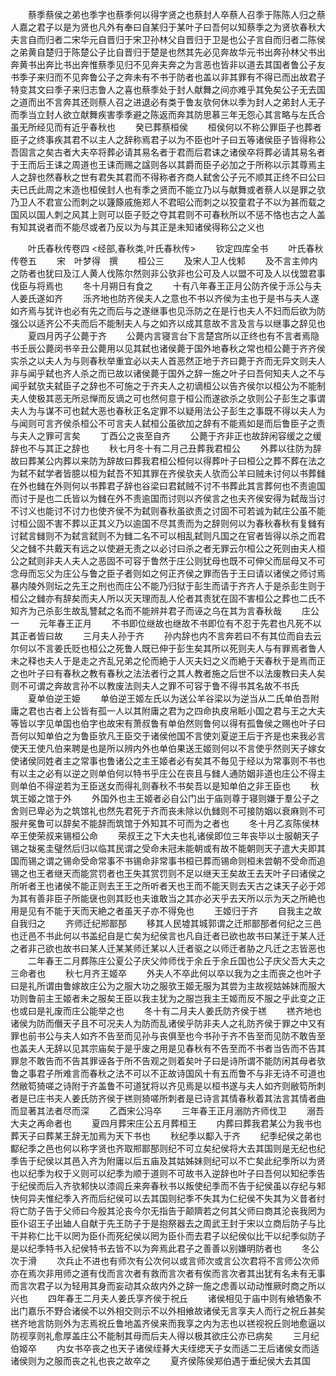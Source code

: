 <!-- { "loadSidebar": true } -->
　　蔡季蔡侯之弟也季字也蔡季何以得字贤之也蔡封人卒蔡人召季于陈陈人归之蔡人嘉之君子以是为贤也凡外有奉曰自某归于某叶子曰吾何以知蔡季之为贤欤春秋大夫言自而归者二宋华元自晋归于宋卫孙林父自晋归于卫是也公子言自而归者二陈侯之弟黄自楚归于陈楚公子比自晋归于楚是也然其先必见奔故华元书出奔孙林父书出奔黄书出奔比书出奔惟蔡季见归不见奔夫奔之为言恶也皆非以道去其国者鲁公子友书季子来归而不见奔鲁公子之奔未有不书于防者也盖以非其罪有不得已而出故君子特变其文曰季子来归志鲁人之喜也蔡季处于封人献舞之间亦难乎其免矣公子无去国之道而出不言奔其还则蔡人召之进退必有类于鲁友欤何休以季为封人之弟封人无子而季当立封人欲立献舞疾害季季避之陈返而奔其防思慕三年无怨心其言略与左氏合虽无所经见而有近乎春秋也
　　癸已葬蔡桓侯
　　桓侯何以不称公罪臣子也葬者臣子之终事疾其君不以主人之辞称焉君子以为不臣也叶子曰五等诸侯臣子皆得称公吾固言之矣古者大夫卒将葬必请其易名者于君而后君诔之诸侯卒将葬必请其易名者于王而后王诔之周道也王诔而赐之諡则各以其爵而臣子必加之于所称以示其尊焉主人之辞也然春秋之世有君失其君而不得称者齐商人弑舍公子元不顺其正终不曰公曰夫已氏此周之末造也桓侯封人也有季之贤而不能立乃以与献舞或者蔡人以是罪之欤乃卫人不君宣公而刺之以籧篨戚施郑人不君昭公而刺之以狡童君子不以为甚而载之国风以国人刺之风其上则可以臣子贬之夺其君则不可春秋所以不惩不恪也古之人盖有知其说者而不能尽或者乃反以为与其正是未知诸侯得称公之义也

　　叶氏春秋传卷四
<经部,春秋类,叶氏春秋传>
　　钦定四库全书
　　叶氏春秋传卷五
　　宋　叶梦得　撰
　　桓公三
　　及宋人卫人伐邾
　　及不言主帅内之防者也犹曰及江人黄人伐陈尔然则非公欤非也公可及人以盟不可及人以伐盟君事伐臣与将焉也
　　冬十月朔日有食之
　　十有八年春王正月公防齐侯于泺公与夫人姜氏遂如齐
　　泺齐地也防齐侯夫人之意也不书以齐侯为主也于是书与夫人遂如齐焉与犹许也必有先之而后与之遂继事也见泺防之在是行也夫人不妇而后欲为防强公以适齐公不夫而后不能制夫人与之如齐以成其意故不言及言与以继事之辞见也
　　夏四月丙子公薨于齐
　　公薨内言寝言台下言楚宫所以正终也有不言者焉隐书壬辰公薨闵书辛丑公薨用以见其弑也诸侯薨于国外地春秋之常也桓公薨于齐齐侯实杀之以夫人为与则春秋举重宜必以夫人首恶然正地于齐曰薨于齐而无异文则夫人非与闻乎弑也齐人杀之而已故以诸侯薨于国外之辞一施之叶子曰吾何知夫人之不与闻乎弑欤夫弑臣子之辞也不可施之于齐夫人之初谪桓公以告齐侯尔以桓公为不能制夫人使极其恶无所忌惮而反谪之可也然何意于桓公而遂欲杀之欤则公子彭生之事谓夫人为与谋不可也弑大恶也春秋正名定罪不以疑用法公子彭生之事既不得以夫人为与闻则可言齐侯杀桓公不可言夫人弑桓公虽欲加之辞有不能焉如是而后鲁臣子之责与夫人之罪可言矣
　　丁酉公之丧至自齐
　　公薨于齐非正也故辞闲容缓之之缓辞也不与其正之辞也
　　秋七月冬十有二月己丑葬我君桓公
　　外葬以往防为辞故曰葬某公内葬以来防为辞故曰葬我君桓公桓何以得葬叶子曰桓公之葬不葬在法之为弑不弑学者皆臆以桓为弑吾不知其罪在齐侯欤夫人欤而公羊曰贼未讨何以书葬雠在外也雠在外则何以书葬君子辞也谷梁曰君弑贼不讨不书葬此其言葬何也不责逾国而讨于是也二氏皆以为雠在外不责逾国而讨则以齐侯言之也夫齐侯安得为弑哉当讨不讨义也能讨不讨力也使齐侯不为弑则春秋虽欲责之讨固不可若诚为弑庄公虽不能讨桓公固不害不葬以正其义乃以逾国不尽其责而为之辞则何以为春秋春秋有复雠有讨弑言雠则不为弑言弑则不为雠二名不可以相乱弑则凡国之在官者皆得以杀之而君父之雠不共戴天有远之以使避无责之以必讨曰杀之者无罪云尔桓公之死则由夫人桓公之弑则非夫人夫人之恶固不可容于鲁然于庄公则犹母也既不可伸父而屈母又不可念母而忘父为庄公与鲁之臣子者则如之何正齐侯之罪而告于王曰请以诸侯之师讨焉暴内陵外则坛之先王之刑也而庄公不能乃归狱于彭生而请于齐齐人于是杀彭生则于桓公之雠亦有辞矣而夫人所以灭天理而乱人伦者其责犹在固不害桓公之葬也二氏不知齐为己杀彭生故乱讐弑之名而不能辨并君子而诬之乌在其为言春秋哉
　　庄公一
　　元年春王正月
　　不书即位继故也继故不书即位有不忍于先君也凡死不以其正者皆曰故
　　三月夫人孙于齐
　　孙内辞也内不言奔若曰不有其位而自去云尔何以不言姜氏贬也桓公之死鲁人既已伸于彭生矣其所以死则夫人与有罪焉者鲁人未之释也夫人于是走之齐乱兄弟之伦而絶于人灭夫妇之义而絶于天春秋于是焉而正之也叶子曰有春秋之教有春秋之法法者行之其人教者施之后世不以法废教曰夫人矣则不可谓之奔故言孙不以教废法则夫人之罪不可容于鲁不得书其名故不书氏
　　夏单伯逆王姫
　　单伯逆王姬左氏以为送公羊谷梁以为逆当从二氏单伯吾附庸之君也古者上公皆有孤一人以其附庸之君为之四命执皮帛眡小国之君与王之大夫等皆以字见单国也伯字也故宋有萧叔鲁有单伯然则鲁何以得有孤鲁侯之赐也叶子曰吾何以知单伯之为鲁臣欤凡王臣交于诸侯他国不言使刘夏逆王后于齐是也来我必言使天王使凡伯来聘是也是所以辨内外也单伯果送王姬则何以不言使乎然则天子嫁女使诸侯同姓者主之常事也鲁诸公之主王姬者必有矣其不毎见于经以为常事则不书也有以主之必有以逆之则单伯何以特书乎庄公在丧且与雠人通防姻非道也庄公不得主则单伯不得逆若为王臣送女而得礼则春秋不书矣吾以是知单伯之非王臣也
　　秋筑王姬之馆于外
　　外国外也主王姬者必自公门出于庙则尊于寝则嫌于羣公子之舍则已卑必为之筑馆礼也然先君死于齐而丧未除以仇雠则不可接防姻以衰麻则不可服弁冕鲁可以辞矣不能辞而筑馆于外知其不可而为之者也
　　冬十月乙亥陈侯林卒王使荣叔来锡桓公命
　　荣叔王之下大夫也礼诸侯即位三年丧毕以士服朝天子锡之韨冕圭璧然后归以临其民谓之受命未冠未能朝或有故不能朝则天子遣大夫即其国而锡之谓之锡命受命常事不书锡命非常事书桓已葬而锡命则桓未尝朝不受命而追锡之也王者继天而能赏罚者也王失其赏罚则不足以继天王矣故王去天叶子曰诸侯之所听者王也诸侯不能正则去王王之所听者天也王而不能天则去天古之诔天子必于郊为其有善非臣子所能襃也则其贬也夫谁敢当之其亦必天乎去天所以示为天之所絶也用是见有不能于天而天絶之者虽天子亦不得免也
　　王姬归于齐
　　自我主之故自我归之
　　齐师迁纪郱鄑郚
　　移其人民墟其城郭谓之迁郱鄑郚者何纪之三邑也迁邑不书此何以书盖纪自是亡矣为纪侯言也凡自迁者已欲也故书曰某迁于某人迁之者非己欲也故书曰某人迁某某师迁某以人迁者驱之以师迁者胁之凡迁之志皆恶也
　　二年春王二月葬陈庄公夏公子庆父帅师伐于余丘于余丘国也公子庆父吾大夫之三命者也
　　秋七月齐王姬卒
　　外夫人不卒此何以卒以我为之主而丧之也叶子曰是礼所谓由鲁嫁故庄公为之服大功之服欤王姬无服为其尝为主故视姑姊妹而服大功则鲁前主王姬者未之服矣王臣以我主犹为之服岂我主王姬而反不服之乎此变之正也或曰是礼废而庄公能举之也
　　冬十有二月夫人姜氏防齐侯于禚
　　禚齐地也诸侯为防而僭天子且不可况夫人为防而乱诸侯乎防非夫人之礼防齐侯于罪之中又有罪也前书公与夫人如齐不告至而见孙与丧俱至也今书孙于齐不告至而见防不敢告至也盖夫人无辞以见其宗庙矣于是乎废之用是见春秋有不告至而不书者当告而不告其罪怠不敢告而不告其罪诬各于所不告观之则着矣叶子曰是诗所谓不能防闲其母者欤鲁之事君子所难言而春秋之法不可以不正故诗国风十有五而鲁不与非无诗不可道也然敝笱猗嗟之诗附于齐盖鲁不可道犹将以齐见焉是以桓书遂与夫人如齐则敝笱所刺者是已庄书夫人姜氏防齐侯于禚则猗嗟所刺者是已诗言其情春秋着其法言其情者曲而显著其法者尽而深
　　乙酉宋公冯卒
　　三年春王正月溺防齐师伐卫
　　溺吾大夫之再命者也
　　夏四月葬宋庄公五月葬桓王
　　内葬曰葬我君某公为我书也葬天子曰葬某王辞无加焉为天下书也
　　秋纪季以酅入于齐
　　纪季纪侯之弟也酅纪季之邑也何以称字贤也齐取郱鄑郚则纪不可立矣纪侯将大去其国则是无纪也纪季告于纪侯以其邑入齐为附庸以后五庙及其姑姊妹则纪可以不亡矣此纪季所以为贤也以纪季为权于义则可以纪季为顺于道则不可故书入逆辞也叶子曰吾何以知纪季告于纪侯而后入齐欤邾快以漆闾丘来奔春秋书以叛使纪季而不告于纪侯虽以存纪与邾快何异夫惟纪季入齐而后纪侯可以去其国则纪季不失其为仁纪侯不失其为义昔者纣将亡防子告于父师曰今殷其沦丧今尔无指告于颠隮若之何其父师曰商其沦丧我罔为臣仆诏王子出廸人自献于先王防子于是抱祭器去之周武王封于宋以立商后防子与比干并称仁比干以罔为臣仆而死纪侯以罔为臣仆而去君子以纪侯似比干以纪季似防子是以纪季特书入纪侯特书去皆不以为奔焉此君子之善善以别嫌明防者也
　　冬公次于滑
　　次兵止不进也有师次有公次何以或言师次或言公次君将不言师公次师亦在焉次非用师之道有伐而言次者有救而言次者有俟而言次者其出犹有名未有无事而言次君子以为轻用其身而妄动其众故内外之辞一施之虑善以动动惟厥时商之所以兴也
　　四年春王二月夫人姜氏享齐侯于祝丘
　　诸侯相见于庙中则有飨牺象不出门嘉乐不野合诸侯不以外相交则示不以外相飨故诸侯无言享夫人而行之祝丘甚矣禚齐地言防则外为志焉祝丘鲁地盖齐侯来而我享之内为志也以禚视祝丘则地愈逼以防视享则礼愈厚盖庄公不能制其母而后夫人得以极其欲庄公亦已病矣
　　三月纪伯姬卒
　　内女书卒丧之也天子诸侯绖朞大夫绖缌天子女而适二王后诸侯女而适诸侯则为之服而丧之礼也丧之故卒之
　　夏齐侯陈侯郑伯遇于垂纪侯大去其国
